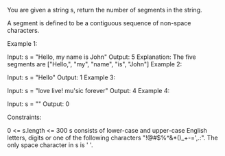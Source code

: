 You are given a string s, return the number of segments in the string. 

A segment is defined to be a contiguous sequence of non-space characters.

 

Example 1:

Input: s = "Hello, my name is John"
Output: 5
Explanation: The five segments are ["Hello,", "my", "name", "is", "John"]
Example 2:

Input: s = "Hello"
Output: 1
Example 3:

Input: s = "love live! mu'sic forever"
Output: 4
Example 4:

Input: s = ""
Output: 0
 

Constraints:

0 <= s.length <= 300
s consists of lower-case and upper-case English letters, digits or one of the following characters "!@#$%^&*()_+-=',.:".
The only space character in s is ' '.
